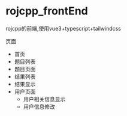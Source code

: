 # rojcpp_frontEnd 

rojcpp的前端,使用vue3+typescript+tailwindcss

页面

- 首页
- 题目列表
- 题目页面
- 结果列表
- 结果显示
- 用户页面
  - 用户相关信息显示
  - 用户信息修改

